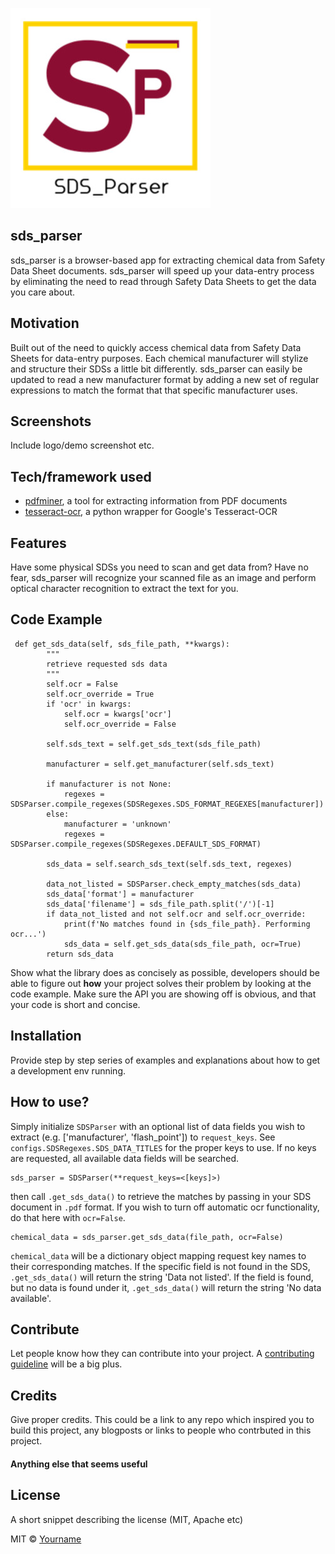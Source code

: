 ![alt text](https://github.com/astepe/sds_parser/blob/master/LogoSample_ByTailorBrands.jpg)

## sds_parser
sds_parser is a browser-based app for extracting chemical data from Safety Data Sheet documents. sds_parser will speed up your
data-entry process by eliminating the need to read through Safety Data Sheets to get the data you care about.

## Motivation
Built out of the need to quickly access chemical data from Safety Data Sheets for data-entry purposes. Each chemical manufacturer will stylize and structure their SDSs a little bit differently. sds_parser can easily be updated to read a new manufacturer format by adding a new set of regular expressions to match the format that that specific manufacturer uses. 

## Screenshots
Include logo/demo screenshot etc.

## Tech/framework used
* [pdfminer](https://github.com/euske/pdfminer), a tool for extracting information from PDF documents
* [tesseract-ocr](https://pypi.org/project/pytesseract/), a python wrapper for Google's Tesseract-OCR

## Features
Have some physical SDSs you need to scan and get data from? Have no fear, sds_parser will recognize your scanned file as an image and perform optical character recognition to extract the text for you. 

## Code Example

```
 def get_sds_data(self, sds_file_path, **kwargs):
        """
        retrieve requested sds data
        """
        self.ocr = False
        self.ocr_override = True
        if 'ocr' in kwargs:
            self.ocr = kwargs['ocr']
            self.ocr_override = False

        self.sds_text = self.get_sds_text(sds_file_path)

        manufacturer = self.get_manufacturer(self.sds_text)

        if manufacturer is not None:
            regexes = SDSParser.compile_regexes(SDSRegexes.SDS_FORMAT_REGEXES[manufacturer])
        else:
            manufacturer = 'unknown'
            regexes = SDSParser.compile_regexes(SDSRegexes.DEFAULT_SDS_FORMAT)

        sds_data = self.search_sds_text(self.sds_text, regexes)

        data_not_listed = SDSParser.check_empty_matches(sds_data)
        sds_data['format'] = manufacturer
        sds_data['filename'] = sds_file_path.split('/')[-1]
        if data_not_listed and not self.ocr and self.ocr_override:
            print(f'No matches found in {sds_file_path}. Performing ocr...')
            sds_data = self.get_sds_data(sds_file_path, ocr=True)
        return sds_data
```
Show what the library does as concisely as possible, developers should be able to figure out **how** your project solves their problem by looking at the code example. Make sure the API you are showing off is obvious, and that your code is short and concise.

## Installation
Provide step by step series of examples and explanations about how to get a development env running.

## How to use?
Simply initialize `SDSParser` with an optional list of data fields you wish to extract (e.g. ['manufacturer', 'flash_point']) to `request_keys`. See `configs.SDSRegexes.SDS_DATA_TITLES` for the proper keys to use. If no keys are requested, all available data fields will be searched.
```
sds_parser = SDSParser(**request_keys=<[keys]>)
```
then call `.get_sds_data()` to retrieve the matches by passing in your SDS document in `.pdf` format. If you wish to turn off automatic ocr functionality, do that here with `ocr=False`.
```
chemical_data = sds_parser.get_sds_data(file_path, ocr=False)
```
`chemical_data` will be a dictionary object mapping request key names to their corresponding matches. If the specific field is not found in the SDS, `.get_sds_data()` will return the string 'Data not listed'. If the field is found, but no data is found under it, `.get_sds_data()` will return the string 'No data available'.

## Contribute

Let people know how they can contribute into your project. A [contributing guideline](https://github.com/zulip/zulip-electron/blob/master/CONTRIBUTING.md) will be a big plus.

## Credits
Give proper credits. This could be a link to any repo which inspired you to build this project, any blogposts or links to people who contrbuted in this project. 

#### Anything else that seems useful

## License
A short snippet describing the license (MIT, Apache etc)

MIT © [Yourname]()
